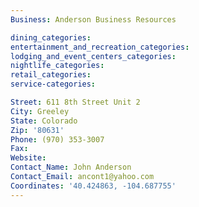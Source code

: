 ```yaml
---
Business: Anderson Business Resources

dining_categories:
entertainment_and_recreation_categories:
lodging_and_event_centers_categories:
nightlife_categories:
retail_categories:
service-categories:

Street: 611 8th Street Unit 2
City: Greeley
State: Colorado
Zip: '80631'
Phone: (970) 353-3007
Fax:
Website:
Contact_Name: John Anderson
Contact_Email: ancont1@yahoo.com
Coordinates: '40.424863, -104.687755'
---
```

